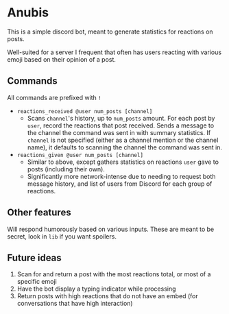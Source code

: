 # Anubis

This is a simple discord bot, meant to generate statistics for reactions on posts.

Well-suited for a server I frequent that often has users reacting with various emoji based on their opinion of a post.

## Commands

All commands are prefixed with `!`

- `reactions_received @user num_posts [channel]`
  - Scans `channel`'s history, up to `num_posts` amount. For each post by `user`, record the reactions that post received. Sends a message to the channel the command was sent in with summary statistics. If `channel` is not specified (either as a channel mention or the channel name), it defaults to scanning the channel the command was sent in.
- `reactions_given @user num_posts [channel]`
  - Similar to above, except gathers statistics on reactions `user` gave to posts (including their own).
  - Significantly more network-intense due to needing to request both message history, and list of users from Discord for each group of reactions.

## Other features

Will respond humorously based on various inputs. These are meant to be secret, look in `lib` if you want spoilers.

## Future ideas

1. Scan for and return a post with the most reactions total, or most of a specific emoji
2. Have the bot display a typing indicator while processing
3. Return posts with high reactions that do not have an embed (for conversations that have high interaction)
